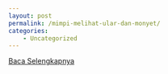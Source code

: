 ```yaml
---
layout: post
permalink: /mimpi-melihat-ular-dan-monyet/
categories:
    - Uncategorized
---
```


[Baca Selengkapnya](/10)